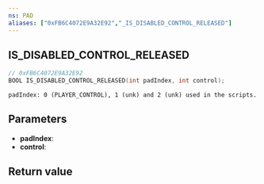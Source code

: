 ```yaml
---
ns: PAD
aliases: ["0xFB6C4072E9A32E92","_IS_DISABLED_CONTROL_RELEASED"]
---
```

## IS_DISABLED_CONTROL_RELEASED

```c
// 0xFB6C4072E9A32E92
BOOL IS_DISABLED_CONTROL_RELEASED(int padIndex, int control);
```

```
padIndex: 0 (PLAYER_CONTROL), 1 (unk) and 2 (unk) used in the scripts.
```

## Parameters
* **padIndex**:
* **control**:

## Return value
